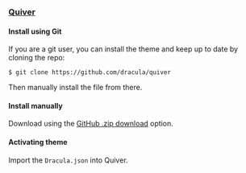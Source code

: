 ### [Quiver](http://happenapps.com/#quiver.com)

#### Install using Git

If you are a git user, you can install the theme and keep up to date by cloning the repo:

    $ git clone https://github.com/dracula/quiver

Then manually install the file from there.

#### Install manually

Download using the [GitHub .zip download](https://github.com/dracula/quiver/archive/master.zip) option.

#### Activating theme

Import the `Dracula.json` into Quiver.
